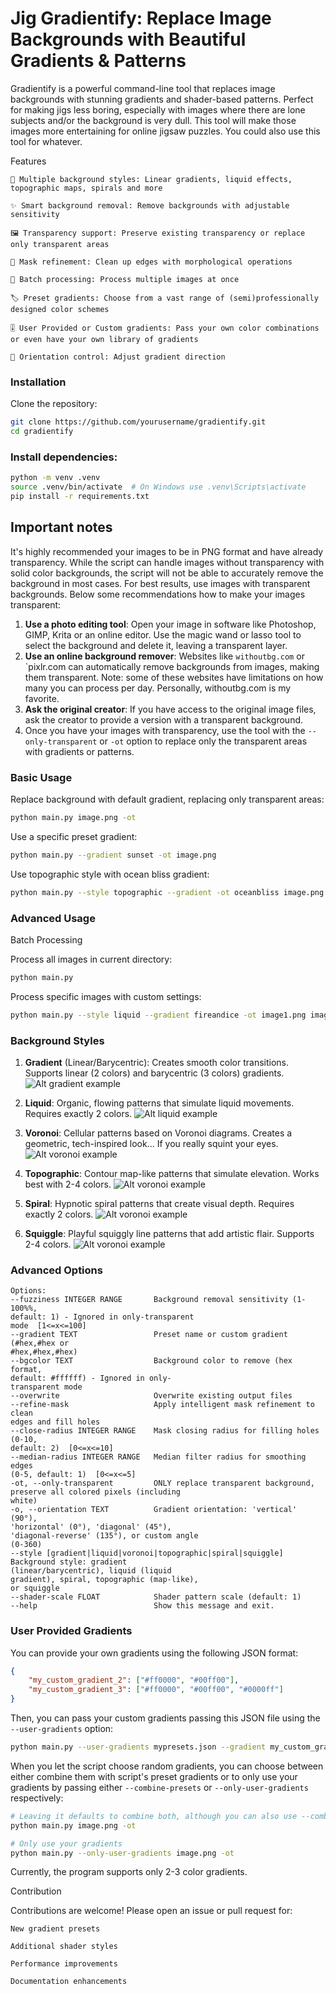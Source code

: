 # Jig Gradientify: Replace Image Backgrounds with Beautiful Gradients & Patterns

Gradientify is a powerful command-line tool that replaces image backgrounds with stunning gradients and shader-based patterns. Perfect for making jigs less boring, especially with images where there are lone subjects and/or the background is very dull. This tool will make those images more entertaining for online jigsaw puzzles. You could also use this tool for whatever.

Features

    🎨 Multiple background styles: Linear gradients, liquid effects, topographic maps, spirals and more

    ✨ Smart background removal: Remove backgrounds with adjustable sensitivity

    🖼️ Transparency support: Preserve existing transparency or replace only transparent areas

    🧪 Mask refinement: Clean up edges with morphological operations

    🔄 Batch processing: Process multiple images at once

    🏷️ Preset gradients: Choose from a vast range of (semi)professionally designed color schemes

    🎚️ User Provided or Custom gradients: Pass your own color combinations or even have your own library of gradients

    📐 Orientation control: Adjust gradient direction

### Installation

Clone the repository:

```bash
git clone https://github.com/yourusername/gradientify.git
cd gradientify
```

### Install dependencies:

```bash
python -m venv .venv
source .venv/bin/activate  # On Windows use .venv\Scripts\activate
pip install -r requirements.txt
```

## Important notes
It's highly recommended your images to be in PNG format and have already transparency. While the script can handle images without transparency with solid color backgrounds, the script will not be able to accurately remove the background in most cases. For best results, use images with transparent backgrounds. Below some recommendations how to make your images transparent:
1. **Use a photo editing tool**: Open your image in software like Photoshop, GIMP, Krita or an online editor. Use the magic wand or lasso tool to select the background and delete it, leaving a transparent layer.
2. **Use an online background remover**: Websites like `withoutbg.com` or `pixlr.com can automatically remove backgrounds from images, making them transparent. Note: some of these websites have limitations on how many you can process per day. Personally, withoutbg.com is my favorite.
3. **Ask the original creator**: If you have access to the original image files, ask the creator to provide a version with a transparent background.
4. Once you have your images with transparency, use the tool with the `--only-transparent`  or `-ot` option to replace only the transparent areas with gradients or patterns.

### Basic Usage

Replace background with default gradient, replacing only transparent areas:
```bash
python main.py image.png -ot
```

Use a specific preset gradient:
```bash
python main.py --gradient sunset -ot image.png
```

Use topographic style with ocean bliss gradient:
```bash
python main.py --style topographic --gradient -ot oceanbliss image.png
```

### Advanced Usage

Batch Processing

Process all images in current directory:
```bash
python main.py
```

Process specific images with custom settings:
```bash
python main.py --style liquid --gradient fireandice -ot image1.png image2.jpg
```

### Background Styles

1. **Gradient** (Linear/Barycentric):
Creates smooth color transitions. Supports linear (2 colors) and barycentric (3 colors) gradients.
![Alt gradient example](./doc/alpha-ykk-transparent_output_cyberpunk.png)

2. **Liquid**:
Organic, flowing patterns that simulate liquid movements. Requires exactly 2 colors.
![Alt liquid example](./doc/rin-touhou-transparent_output_spicy_sunset_liquid.png)

3. **Voronoi**:
Cellular patterns based on Voronoi diagrams. Creates a geometric, tech-inspired look... If you really squint your eyes.
![Alt voronoi example](./doc/1_output_bubblegum_voronoi.png)

4. **Topographic**:
Contour map-like patterns that simulate elevation. Works best with 2-4 colors.
![Alt voronoi example](./doc/2_output_weddingdayblues_topographic.png)
5. **Spiral**:
Hypnotic spiral patterns that create visual depth. Requires exactly 2 colors.
![Alt voronoi example](./doc/3_output_skymint_spiral.png)
6. **Squiggle**:
Playful squiggly line patterns that add artistic flair. Supports 2-4 colors.
   ![Alt voronoi example](./doc/4_output_goldenlagoon_squiggle.png)

### Advanced Options
```text
Options:
--fuzziness INTEGER RANGE       Background removal sensitivity (1-100%%,
default: 1) - Ignored in only-transparent
mode  [1<=x<=100]
--gradient TEXT                 Preset name or custom gradient (#hex,#hex or
#hex,#hex,#hex)
--bgcolor TEXT                  Background color to remove (hex format,
default: #ffffff) - Ignored in only-
transparent mode
--overwrite                     Overwrite existing output files
--refine-mask                   Apply intelligent mask refinement to clean
edges and fill holes
--close-radius INTEGER RANGE    Mask closing radius for filling holes (0-10,
default: 2)  [0<=x<=10]
--median-radius INTEGER RANGE   Median filter radius for smoothing edges
(0-5, default: 1)  [0<=x<=5]
-ot, --only-transparent         ONLY replace transparent background,
preserve all colored pixels (including
white)
-o, --orientation TEXT          Gradient orientation: 'vertical' (90°),
'horizontal' (0°), 'diagonal' (45°),
'diagonal-reverse' (135°), or custom angle
(0-360)
--style [gradient|liquid|voronoi|topographic|spiral|squiggle]
Background style: gradient
(linear/barycentric), liquid (liquid
gradient), spiral, topographic (map-like),
or squiggle
--shader-scale FLOAT            Shader pattern scale (default: 1)
--help                          Show this message and exit.
```

### User Provided Gradients
You can provide your own gradients using the following JSON format:
```json
{
    "my_custom_gradient_2": ["#ff0000", "#00ff00"],
    "my_custom_gradient_3": ["#ff0000", "#00ff00", "#0000ff"]
}
```

Then, you can pass your custom gradients passing this JSON file using the `--user-gradients` option:
```bash
python main.py --user-gradients mypresets.json --gradient my_custom_gradient_2 image.png
```

When you let the script choose random gradients, you can choose between either combine them with script's preset gradients or to only use your gradients by passing either `--combine-presets` or `--only-user-gradients` respectively:
```bash
# Leaving it defaults to combine both, although you can also use --combine-presets to be explicit
python main.py image.png -ot

# Only use your gradients
python main.py --only-user-gradients image.png -ot
```

Currently, the program supports only 2-3 color gradients.

Contribution

Contributions are welcome! Please open an issue or pull request for:

    New gradient presets

    Additional shader styles

    Performance improvements

    Documentation enhancements
